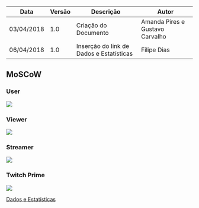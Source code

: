 |Data|Versão|Descrição|Autor|
|----|------|---------|-----|
|03/04/2018|1.0|Criação do Documento|Amanda Pires e Gustavo Carvalho|
|06/04/2018|1.0|Inserção do link de Dados e Estatísticas|Filipe Dias|

## MoSCoW
### User
![](https://raw.githubusercontent.com/gabrielziegler3/Requisitos-2018-1/master/imagens/Imagens_MoSCoW/moscow_user.png)
### Viewer
![](https://raw.githubusercontent.com/gabrielziegler3/Requisitos-2018-1/master/imagens/Imagens_MoSCoW/moscow_viewer.png)
### Streamer
![](https://raw.githubusercontent.com/gabrielziegler3/Requisitos-2018-1/master/imagens/Imagens_MoSCoW/moscow_streamer.png)
### Twitch Prime
![](https://raw.githubusercontent.com/gabrielziegler3/Requisitos-2018-1/master/imagens/Imagens_MoSCoW/moscow_twitch_prime.png)

[Dados e Estatísticas](https://github.com/gabrielziegler3/Requisitos-2018-1/wiki/Dados-e-Estat%C3%ADsticas)